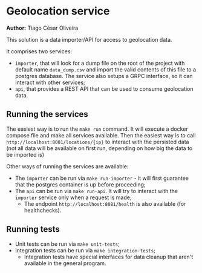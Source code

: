 # Geolocation service

**Author:** Tiago César Oliveira

This solution is a data importer/API for access to geolocation data.

It comprises two services:

- `importer`, that will look for a dump file on the root of the project with default name `data_dump.csv` and import the valid contents of this file to a postgres database. The service also setups a GRPC interface, so it can interact with other services;
- `api`, that provides a REST API that can be used to consume geolocation data.

## Running the services

The easiest way is to run the `make run` command. It will execute a docker compose file and make all services available. Then the easiest way is to call `http://localhost:8081/locations/{ip}` to interact with the persisted data (not all data will be available on first run, depending on how big the data to be imported is)

Other ways of running the services are available:
- The `importer` can be run via `make run-importer` - it will first guarantee that the postgres container is up before proceeding;
- The `api` can be run via `make run-api`. It will try to interact with the `importer` service only when a request is made;
  - The endpoint `http://localhost:8081/health` is also available (for healthchecks).

## Running tests

- Unit tests can be run via `make unit-tests`;
- Integration tests can be run via `make integration-tests`;
  - Integration tests have special interfaces for data cleanup that aren't available in the general program.
